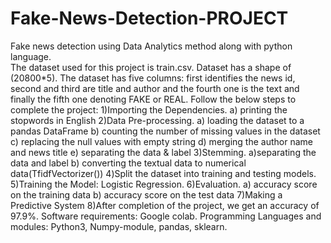# Fake-News-Detection-PROJECT
Fake news detection using Data Analytics method along with python language.  
The dataset used for this project is train.csv. Dataset has a shape of (20800*5). The dataset has five columns: first identifies the news id, second and third are title and author and the fourth one is the text and finally the fifth one denoting FAKE or REAL.
Follow the below steps to complete the project:
1)Importing the Dependencies.
a) printing the stopwords in English
2)Data Pre-processing.
a) loading the dataset to a pandas DataFrame
b) counting the number of missing values in the dataset
c) replacing the null values with empty string
d) merging the author name and news title
e) separating the data & label
3)Stemming.
a)separating the data and label
b) converting the textual data to numerical data(TfidfVectorizer())
4)Split the dataset into training and testing models.
5)Training the Model: Logistic Regression.
6)Evaluation.
a) accuracy score on the training data
b) accuracy score on the test data
7)Making a Predictive System
8)After completion of the project, we get an accuracy of 97.9%.
Software requirements: Google colab.
Programming Languages and modules: Python3, Numpy-module, pandas, sklearn.

